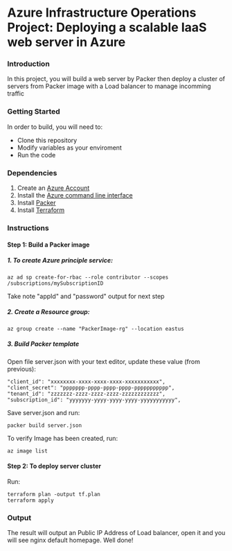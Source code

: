 # Azure Infrastructure Operations Project: Deploying a scalable IaaS web server in Azure

### Introduction
In this project, you will build a web server by Packer then deploy a cluster of servers from Packer image with a Load balancer to manage incomming traffic

### Getting Started
In order to build, you will need to:
* Clone this repository
* Modify variables as your enviroment
* Run the code

### Dependencies
1. Create an [Azure Account](https://portal.azure.com) 
2. Install the [Azure command line interface](https://docs.microsoft.com/en-us/cli/azure/install-azure-cli?view=azure-cli-latest)
3. Install [Packer](https://www.packer.io/downloads)
4. Install [Terraform](https://www.terraform.io/downloads.html)

### Instructions
#### Step 1: Build a Packer image

##### 1. To create Azure principle service:
```
az ad sp create-for-rbac --role contributor --scopes /subscriptions/mySubscriptionID
```
Take note "appId" and "password" output for next step

##### 2. Create a Resource group:
```
az group create --name "PackerImage-rg" --location eastus
```

##### 3. Build Packer template

Open file server.json with your text editor, update these value (from previous):
```
"client_id": "xxxxxxxx-xxxx-xxxx-xxxx-xxxxxxxxxxx",
"client_secret": "ppppppp-pppp-pppp-pppp-ppppppppppp",
"tenant_id": "zzzzzzz-zzzz-zzzz-zzzz-zzzzzzzzzzzz",
"subscription_id": "yyyyyyy-yyyy-yyyy-yyyy-yyyyyyyyyyy",
```
Save server.json and run:
```
packer build server.json
```
To verify Image has been created, run:
```
az image list
```

#### Step 2: To deploy server cluster

Run:
```
terraform plan -output tf.plan
terraform apply
```
### Output
The result will output an Public IP Address of Load balancer, open it and you will see nginx default homepage. Well done!
